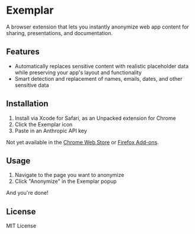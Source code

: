 # Exemplar

A browser extension that lets you instantly anonymize web app content for sharing, presentations, and documentation.

## Features

- Automatically replaces sensitive content with realistic placeholder data while preserving your app's layout and functionality
- Smart detection and replacement of names, emails, dates, and other sensitive data

## Installation

1. Install via Xcode for Safari, as an Unpacked extension for Chrome
2. Click the Exemplar icon
3. Paste in an Anthropic API key

Not yet available in the [Chrome Web Store](#) or [Firefox Add-ons](#).
 
## Usage

1. Navigate to the page you want to anonymize
2. Click "Anonymize" in the Exemplar popup

And you're done!

## License

MIT License
